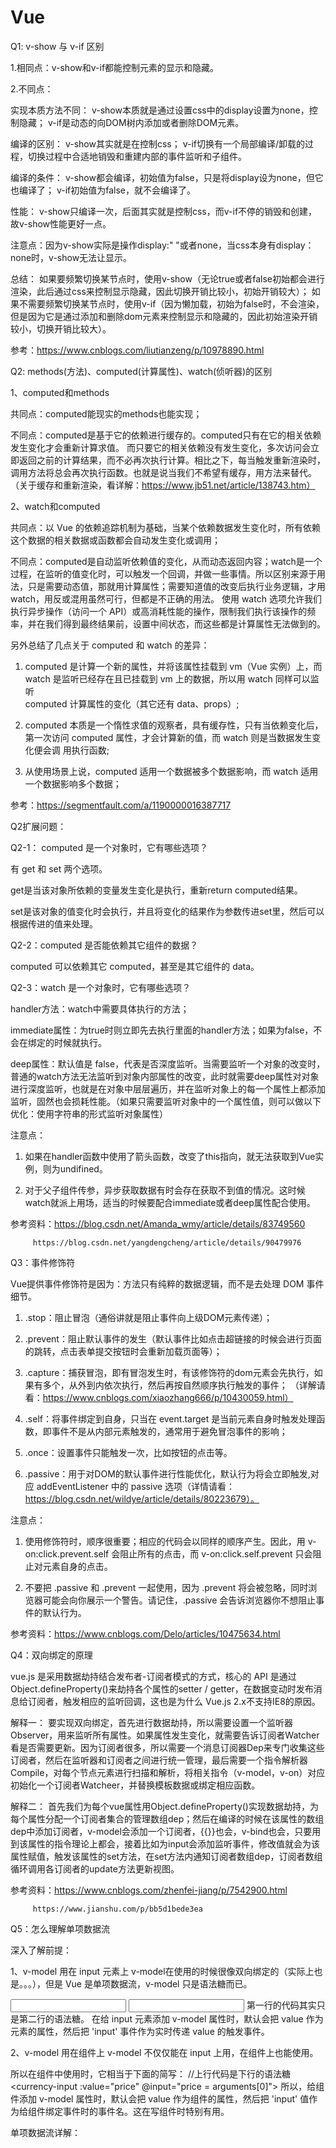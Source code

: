# Vue
Q1: v-show 与 v-if 区别

1.相同点：v-show和v-if都能控制元素的显示和隐藏。

2.不同点：

实现本质方法不同：
v-show本质就是通过设置css中的display设置为none，控制隐藏；
v-if是动态的向DOM树内添加或者删除DOM元素。

编译的区别：
v-show其实就是在控制css；
v-if切换有一个局部编译/卸载的过程，切换过程中合适地销毁和重建内部的事件监听和子组件。

编译的条件：
v-show都会编译，初始值为false，只是将display设为none，但它也编译了；
v-if初始值为false，就不会编译了。

性能：
v-show只编译一次，后面其实就是控制css，而v-if不停的销毁和创建，故v-show性能更好一点。

注意点：因为v-show实际是操作display:" "或者none，当css本身有display：none时，v-show无法让显示。

总结：
如果要频繁切换某节点时，使用v-show（无论true或者false初始都会进行渲染，此后通过css来控制显示隐藏，因此切换开销比较小，初始开销较大）；
如果不需要频繁切换某节点时，使用v-if（因为懒加载，初始为false时，不会渲染，但是因为它是通过添加和删除dom元素来控制显示和隐藏的，因此初始渲染开销较小，切换开销比较大）。

参考：https://www.cnblogs.com/liutianzeng/p/10978890.html


Q2: methods(方法)、computed(计算属性)、watch(侦听器)的区别

1、computed和methods

共同点：computed能现实的methods也能实现；

不同点：computed是基于它的依赖进行缓存的。computed只有在它的相关依赖发生变化才会重新计算求值。 而只要它的相关依赖没有发生变化，多次访问会立即返回之前的计算结果，而不必再次执行计算。相比之下，每当触发重新渲染时，调用方法将总会再次执行函数。也就是说当我们不希望有缓存，用方法来替代。（关于缓存和重新渲染，看详解：https://www.jb51.net/article/138743.htm）

2、watch和computed

共同点：以 Vue 的依赖追踪机制为基础，当某个依赖数据发生变化时，所有依赖这个数据的相关数据或函数都会自动发生变化或调用；

不同点：computed是自动监听依赖值的变化，从而动态返回内容；watch是一个过程，在监听的值变化时，可以触发一个回调，并做一些事情。所以区别来源于用法，只是需要动态值，那就用计算属性；需要知道值的改变后执行业务逻辑，才用 watch，用反或混用虽然可行，但都是不正确的用法。
使用 watch 选项允许我们执行异步操作（访问一个 API）或高消耗性能的操作，限制我们执行该操作的频率，并在我们得到最终结果前，设置中间状态，而这些都是计算属性无法做到的。

另外总结了几点关于 computed 和 watch 的差异：

  1. computed 是计算一个新的属性，并将该属性挂载到 vm（Vue 实例）上，而 watch 是监听已经存在且已挂载到 vm 上的数据，所以用 watch 同样可以监听  
      computed 计算属性的变化（其它还有 data、props）;

  2. computed 本质是一个惰性求值的观察者，具有缓存性，只有当依赖变化后，第一次访问 computed 属性，才会计算新的值，而 watch 则是当数据发生变化便会调
      用执行函数;
      
  3. 从使用场景上说，computed 适用一个数据被多个数据影响，而 watch 适用一个数据影响多个数据；
  
  参考：https://segmentfault.com/a/1190000016387717

Q2扩展问题：

Q2-1： computed 是一个对象时，它有哪些选项？

有 get 和 set 两个选项。

get是当该对象所依赖的变量发生变化是执行，重新return computed结果。

set是该对象的值变化时会执行，并且将变化的结果作为参数传进set里，然后可以根据传进的值来处理。

Q2-2：computed 是否能依赖其它组件的数据？

computed 可以依赖其它 computed，甚至是其它组件的 data。

Q2-3：watch 是一个对象时，它有哪些选项？

handler方法：watch中需要具体执行的方法；

immediate属性：为true时则立即先去执行里面的handler方法；如果为false，不会在绑定的时候就执行。

deep属性：默认值是 false，代表是否深度监听。当需要监听一个对象的改变时，普通的watch方法无法监听到对象内部属性的改变，此时就需要deep属性对对象进行深度监听，也就是在对象中层层遍历，并在监听对象上的每一个属性上都添加监听，固然也会损耗性能。（如果只需要监听对象中的一个属性值，则可以做以下优化：使用字符串的形式监听对象属性）

注意点：

1. 如果在handler函数中使用了箭头函数，改变了this指向，就无法获取到Vue实例，则为undifined。

2. 对于父子组件传参，异步获取数据有时会存在获取不到值的情况。这时候watch就派上用场，适当的时候要配合immediate或者deep属性配合使用。

参考资料：https://blog.csdn.net/Amanda_wmy/article/details/83749560

         https://blog.csdn.net/yangdengcheng/article/details/90479976


Q3：事件修饰符

Vue提供事件修饰符是因为：方法只有纯粹的数据逻辑，而不是去处理 DOM 事件细节。

1. .stop：阻止冒泡（通俗讲就是阻止事件向上级DOM元素传递）；

2. .prevent：阻止默认事件的发生（默认事件比如点击超链接的时候会进行页面的跳转，点击表单提交按钮时会重新加载页面等）；

3. .capture：捕获冒泡，即有冒泡发生时，有该修饰符的dom元素会先执行，如果有多个，从外到内依次执行，然后再按自然顺序执行触发的事件；
    （详解请看：https://www.cnblogs.com/xiaozhang666/p/10430059.html）
    
4. .self：将事件绑定到自身，只当在 event.target 是当前元素自身时触发处理函数，即事件不是从内部元素触发的，通常用于避免冒泡事件的影响；

5. .once：设置事件只能触发一次，比如按钮的点击等。

6. .passive：用于对DOM的默认事件进行性能优化，默认行为将会立即触发,对应 addEventListener 中的 passive 选项（详情请看：https://blog.csdn.net/wildye/article/details/80223679）。

注意点：

1. 使用修饰符时，顺序很重要；相应的代码会以同样的顺序产生。因此，用 v-on:click.prevent.self 会阻止所有的点击，而 v-on:click.self.prevent 只会阻止对元素自身的点击。

2. 不要把 .passive 和 .prevent 一起使用，因为 .prevent 将会被忽略，同时浏览器可能会向你展示一个警告。请记住，.passive 会告诉浏览器你不想阻止事件的默认行为。

参考资料：https://www.cnblogs.com/Delo/articles/10475634.html


Q4：双向绑定的原理

vue.js 是采用数据劫持结合发布者-订阅者模式的方式，核心的 API 是通过Object.defineProperty()来劫持各个属性的setter / getter，在数据变动时发布消息给订阅者，触发相应的监听回调，这也是为什么 Vue.js 2.x不支持IE8的原因。

解释一：
要实现双向绑定，首先进行数据劫持，所以需要设置一个监听器Observer，用来监听所有属性。如果属性发生变化，就需要告诉订阅者Watcher看是否需要更新。因为订阅者很多，所以需要一个消息订阅器Dep来专门收集这些订阅者，然后在监听器和订阅者之间进行统一管理，最后需要一个指令解析器Compile，对每个节点元素进行扫描和解析，将相关指令（v-model，v-on）对应初始化一个订阅者Watcheer，并替换模板数据或绑定相应函数。

解释二：
首先我们为每个vue属性用Object.defineProperty()实现数据劫持，为每个属性分配一个订阅者集合的管理数组dep；然后在编译的时候在该属性的数组dep中添加订阅者，v-model会添加一个订阅者，{{}}也会，v-bind也会，只要用到该属性的指令理论上都会，接着比如为input会添加监听事件，修改值就会为该属性赋值，触发该属性的set方法，在set方法内通知订阅者数组dep，订阅者数组循环调用各订阅者的update方法更新视图。

参考资料：https://www.cnblogs.com/zhenfei-jiang/p/7542900.html

         https://www.jianshu.com/p/bb5d1bede3ea
         
        
Q5：怎么理解单项数据流

深入了解前提：

1、v-model 用在 input 元素上
  v-model在使用的时候很像双向绑定的（实际上也是。。。），但是 Vue 是单项数据流，v-model 只是语法糖而已。
  
  <input v-model="something" />
  <input v-bind:value="something" v-on:input="something = $event.target.value" />
  第一行的代码其实只是第二行的语法糖。
  在给 input 元素添加 v-model 属性时，默认会把 value 作为元素的属性，然后把 'input' 事件作为实时传递 value 的触发事件。
  
2、v-model 用在组件上
  v-model 不仅仅能在 input 上用，在组件上也能使用。
  
  <currency-input v-model="price"></currency-input>
  所以在组件中使用时，它相当于下面的简写：
  //上行代码是下行的语法糖
  <currency-input :value="price" @input="price = arguments[0]"></currency-input>
  所以，给组件添加 v-model 属性时，默认会把 value 作为组件的属性，然后把 'input' 值作为给组件绑定事件时的事件名。这在写组件时特别有用。
  
单项数据流详解：


  
